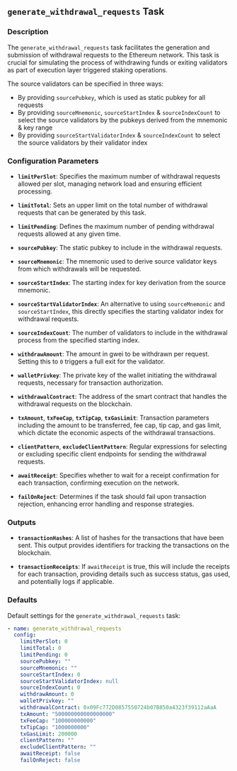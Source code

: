 ## `generate_withdrawal_requests` Task

### Description
The `generate_withdrawal_requests` task facilitates the generation and submission of withdrawal requests to the Ethereum network. This task is crucial for simulating the process of withdrawing funds or exiting validators as part of execution layer triggered staking operations.

The source validators can be specified in three ways:
- By providing `sourcePubkey`, which is used as static pubkey for all requests
- By providing `sourceMnemonic`, `sourceStartIndex` & `sourceIndexCount` to select the source validators by the pubkeys derived from the mnemonic & key range
- By providing `sourceStartValidatorIndex` & `sourceIndexCount` to select the source validators by their validator index

### Configuration Parameters

- **`limitPerSlot`**:
  Specifies the maximum number of withdrawal requests allowed per slot, managing network load and ensuring efficient processing.

- **`limitTotal`**:
  Sets an upper limit on the total number of withdrawal requests that can be generated by this task.

- **`limitPending`**:
  Defines the maximum number of pending withdrawal requests allowed at any given time.

- **`sourcePubkey`**:
  The static pubkey to include in the withdrawal requests.

- **`sourceMnemonic`**:
  The mnemonic used to derive source validator keys from which withdrawals will be requested.

- **`sourceStartIndex`**:
  The starting index for key derivation from the source mnemonic.

- **`sourceStartValidatorIndex`**:
  An alternative to using `sourceMnemonic` and `sourceStartIndex`, this directly specifies the starting validator index for withdrawal requests.

- **`sourceIndexCount`**:
  The number of validators to include in the withdrawal process from the specified starting index.

- **`withdrawAmount`**:
  The amount in gwei to be withdrawn per request. Setting this to `0` triggers a full exit for the validator.

- **`walletPrivkey`**:
  The private key of the wallet initiating the withdrawal requests, necessary for transaction authorization.

- **`withdrawalContract`**:
  The address of the smart contract that handles the withdrawal requests on the blockchain.

- **`txAmount`**, **`txFeeCap`**, **`txTipCap`**, **`txGasLimit`**:
  Transaction parameters including the amount to be transferred, fee cap, tip cap, and gas limit, which dictate the economic aspects of the withdrawal transactions.

- **`clientPattern`**, **`excludeClientPattern`**:
  Regular expressions for selecting or excluding specific client endpoints for sending the withdrawal requests.

- **`awaitReceipt`**:
  Specifies whether to wait for a receipt confirmation for each transaction, confirming execution on the network.

- **`failOnReject`**:
  Determines if the task should fail upon transaction rejection, enhancing error handling and response strategies.

### Outputs

- **`transactionHashes`**:
  A list of hashes for the transactions that have been sent. This output provides identifiers for tracking the transactions on the blockchain.

- **`transactionReceipts`**:
  If `awaitReceipt` is true, this will include the receipts for each transaction, providing details such as success status, gas used, and potentially logs if applicable.

### Defaults

Default settings for the `generate_withdrawal_requests` task:

```yaml
- name: generate_withdrawal_requests
  config:
    limitPerSlot: 0
    limitTotal: 0
    limitPending: 0
    sourcePubkey: ""
    sourceMnemonic: ""
    sourceStartIndex: 0
    sourceStartValidatorIndex: null
    sourceIndexCount: 0
    withdrawAmount: 0
    walletPrivkey: ""
    withdrawalContract: 0x09Fc772D0857550724b07B850a4323f39112aAaA
    txAmount: "500000000000000000"
    txFeeCap: "100000000000"
    txTipCap: "1000000000"
    txGasLimit: 200000
    clientPattern: ""
    excludeClientPattern: ""
    awaitReceipt: false
    failOnReject: false
```